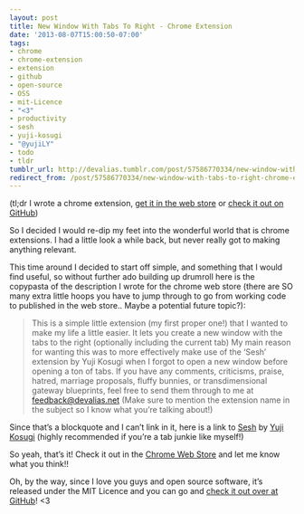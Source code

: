 ```yaml
---
layout: post
title: New Window With Tabs To Right - Chrome Extension
date: '2013-08-07T15:00:50-07:00'
tags:
- chrome
- chrome-extension
- extension
- github
- open-source
- OSS
- mit-Licence
- "<3"
- productivity
- sesh
- yuji-kosugi
- "@yujiLY"
- todo
- tldr
tumblr_url: http://devalias.tumblr.com/post/57586770334/new-window-with-tabs-to-right-chrome-extension
redirect_from: /post/57586770334/new-window-with-tabs-to-right-chrome-extension
---
```

(tl;dr I wrote a chrome extension, [get it in the web store](https://chrome.google.com/webstore/detail/new-window-with-tabs-to-r/ldahcfljppchbfgdokomobmfdfplaman) or [check it out on GitHub](https://github.com/alias1/chrome-NewWindowWithTabsToRight))

So I decided I would re-dip my feet into the wonderful world that is chrome extensions. I had a little look a while back, but never really got to making anything relevant.

This time around I decided to start off simple, and something that I would find useful, so without further ado building up drumroll here is the copypasta of the description I wrote for the chrome web store (there are SO many extra little hoops you have to jump through to go from working code to published in the web store.. Maybe a potential future topic?):


> This is a simple little extension (my first proper one!) that I wanted to make my life a little easier.
> It lets you create a new window with the tabs to the right (optionally including the current tab)
> My main reason for wanting this was to more effectively make use of the ‘Sesh’ extension by Yuji Kosugi when I forgot to open a new window before opening a ton of tabs.
> If you have any comments, criticisms, praise, hatred, marriage proposals, fluffy bunnies, or transdimensional gateway blueprints, feel free to send them through to me at feedback@devalias.net (Make sure to mention the extension name in the subject so I know what you’re talking about!)


Since that’s a blockquote and I can’t link in it, here is a link to [Sesh](https://chrome.google.com/webstore/detail/sesh/emclpejnhkiogdlimfgipbdfpdcnhhoj) by [Yuji Kosugi](https://about.me/yujily) (highly recommended if you’re a tab junkie like myself!)

So yeah, that’s it! Check it out in the [Chrome Web Store](https://chrome.google.com/webstore/detail/new-window-with-tabs-to-r/ldahcfljppchbfgdokomobmfdfplaman) and let me know what you think!!

Oh, by the way, since I love you guys and open source software, it’s released under the MIT Licence and you can go and [check it out over at GitHub](https://github.com/alias1/chrome-NewWindowWithTabsToRight)! <3
